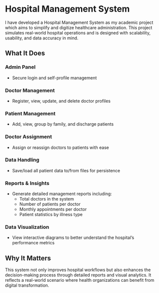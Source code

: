# Hospital Management System

I have developed a Hospital Management System as my academic project which aims to simplify and digitize healthcare administration. This project simulates real-world hospital operations and is designed with scalability, usability, and data accuracy in mind.

## What It Does

### Admin Panel
- Secure login and self-profile management

### Doctor Management
- Register, view, update, and delete doctor profiles

### Patient Management
- Add, view, group by family, and discharge patients

### Doctor Assignment
- Assign or reassign doctors to patients with ease

### Data Handling
- Save/load all patient data to/from files for persistence

### Reports & Insights
- Generate detailed management reports including:
  - Total doctors in the system
  - Number of patients per doctor
  - Monthly appointments per doctor
  - Patient statistics by illness type

### Data Visualization
- View interactive diagrams to better understand the hospital’s performance metrics

## Why It Matters

This system not only improves hospital workflows but also enhances the decision-making process through detailed reports and visual analytics. It reflects a real-world scenario where health organizations can benefit from digital transformation.
